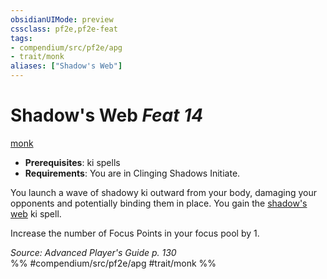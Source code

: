 ```yaml
---
obsidianUIMode: preview
cssclass: pf2e,pf2e-feat
tags:
- compendium/src/pf2e/apg
- trait/monk
aliases: ["Shadow's Web"]
---
```

# Shadow's Web  *Feat 14*  
[monk](../../rules/traits/monk.md)  

- **Prerequisites**: ki spells
- **Requirements**: You are in Clinging Shadows Initiate.

You launch a wave of shadowy ki outward from your body, damaging your opponents and potentially binding them in place. You gain the [shadow's web](../spells/shadows-web-apg.md) ki spell.

Increase the number of Focus Points in your focus pool by 1.

*Source: Advanced Player's Guide p. 130*  
%% #compendium/src/pf2e/apg #trait/monk %%